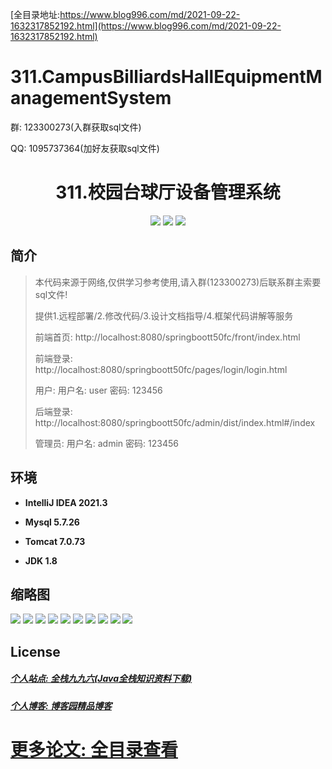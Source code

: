 [全目录地址:https://www.blog996.com/md/2021-09-22-1632317852192.html](https://www.blog996.com/md/2021-09-22-1632317852192.html)

# 311.CampusBilliardsHallEquipmentManagementSystem

<p>群: 123300273(入群获取sql文件)</p>
<p>QQ: 1095737364(加好友获取sql文件)</p>

<p><h1 align="center">311.校园台球厅设备管理系统</h1></p>


<p align="center">
	<img src="https://img.shields.io/badge/jdk-1.8-orange.svg"/>
    <img src="https://img.shields.io/badge/springBoot-5.x-lightgrey.svg"/>
    <img src="https://img.shields.io/badge/vue-3.x-blue.svg"/>
</p>

## 简介

> 本代码来源于网络,仅供学习参考使用,请入群(123300273)后联系群主索要sql文件!
>
> 提供1.远程部署/2.修改代码/3.设计文档指导/4.框架代码讲解等服务
> 
> 前端首页: http://localhost:8080/springboott50fc/front/index.html
>
> 前端登录: http://localhost:8080/springboott50fc/pages/login/login.html
>
> 用户: 用户名: user 密码: 123456
>
> 后端登录: http://localhost:8080/springboott50fc/admin/dist/index.html#/index
>
> 管理员: 用户名: admin 密码: 123456
> 




## 环境

- <b>IntelliJ IDEA 2021.3</b>

- <b>Mysql 5.7.26</b>

- <b>Tomcat 7.0.73</b>

- <b>JDK 1.8</b>

## 缩略图

![](https://img2023.cnblogs.com/blog/588112/202312/588112-20231219123840196-549528567.png)
![](https://img2023.cnblogs.com/blog/588112/202312/588112-20231219123845092-1112753359.png)
![](https://img2023.cnblogs.com/blog/588112/202312/588112-20231219123852128-847724296.png)
![](https://img2023.cnblogs.com/blog/588112/202312/588112-20231219123910343-1927437584.png)
![](https://img2023.cnblogs.com/blog/588112/202312/588112-20231219123915390-2038741875.png)
![](https://img2023.cnblogs.com/blog/588112/202312/588112-20231219123919078-1185808475.png)
![](https://img2023.cnblogs.com/blog/588112/202312/588112-20231219123925731-1160694921.png)
![](https://img2023.cnblogs.com/blog/588112/202312/588112-20231219123929666-28941892.png)
![](https://img2023.cnblogs.com/blog/588112/202312/588112-20231219123934159-947071950.png)
![](https://img2023.cnblogs.com/blog/588112/202312/588112-20231219123938378-1500695411.png)


## License

##### [个人站点: 全栈九九六(Java全栈知识资料下载)](https://www.blog996.com/)

##### [个人博客: 博客园精品博客](https://www.cnblogs.com/yysbolg/)

# [更多论文: 全目录查看](https://www.blog996.com/md/2021-09-22-1632317852192.html)



